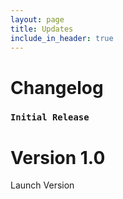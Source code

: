 ```yaml
---
layout: page
title: Updates
include_in_header: true
---
```


# Changelog

### `Initial Release`
# **Version 1.0**

Launch Version
